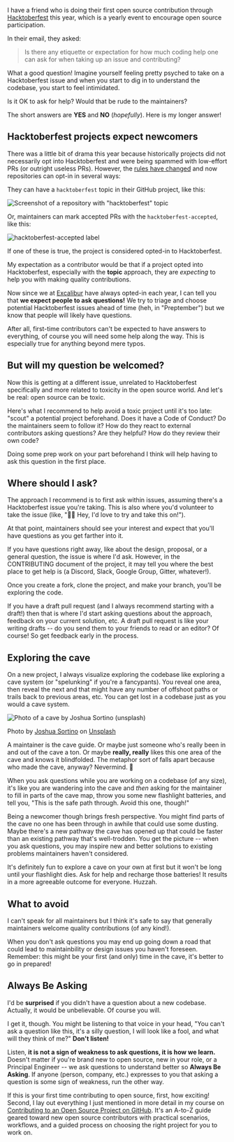 
I have a friend who is doing their first open source contribution through [Hacktoberfest](https://hacktoberfest.digitalocean.com/) this year, which is a yearly event to encourage open source participation.

In their email, they asked:

> Is there any etiquette or expectation for how much coding help one can ask for when taking up an issue and contributing?

What a good question! Imagine yourself feeling pretty psyched to take on a Hacktoberfest issue and when you start to dig in to understand the codebase, you start to feel intimidated. 

Is it OK to ask for help? Would that be rude to the maintainers? 

The short answers are **YES** and **NO** (*hopefully*). Here is my longer answer!

## Hacktoberfest projects expect newcomers

There was a little bit of drama this year because historically projects did not necessarily opt into Hacktoberfest and were being spammed with low-effort PRs (or outright useless PRs). However, the [rules have changed](https://hacktoberfest.digitalocean.com/hacktoberfest-update) and now repositories can opt-in in several ways:

They can have a `hacktoberfest` topic in their GitHub project, like this:

![Screenshot of a repository with "hacktoberfest" topic](https://user-images.githubusercontent.com/563819/95412517-bd885800-08ee-11eb-883a-6620f19d0c0e.png)

Or, maintainers can mark accepted PRs with the `hacktoberfest-accepted`, like this:

![hacktoberfest-accepted label](https://user-images.githubusercontent.com/563819/95412776-5919c880-08ef-11eb-8a63-f58f6bc4e3e4.png)

If one of these is true, the project is considered opted-in to Hacktoberfest.

My expectation as a contributor would be that if a project opted into Hacktoberfest, especially with the **topic** approach, they are *expecting* to help you with making quality contributions.

Now since we at [Excalibur](https://github.com/excaliburjs/Excalibur) have always opted-in each year, I can tell you that **we expect people to ask questions!** We try to triage and choose potential Hacktoberfest issues ahead of time (heh, in "Preptember") but we know that people will likely have questions.

After all, first-time contributors can't be expected to have answers to everything, of course you will need some help along the way. This is especially true for anything beyond mere typos.

## But will my question be welcomed?

Now this is getting at a different issue, unrelated to Hacktoberfest specifically and more related to toxicity in the open source world. And let's be real: open source can be toxic.

Here's what I recommend to help avoid a toxic project until it's too late: "scout" a potential project beforehand. Does it have a Code of Conduct? Do the maintainers seem to follow it? How do they react to external contributors asking questions? Are they helpful? How do they review their own code?

Doing some prep work on your part beforehand I think will help having to ask this question in the first place.

## Where should I ask?

The approach I recommend is to first ask within issues, assuming there's a Hacktoberfest issue you're taking. This is also where you'd volunteer to take the issue (like, "🙋‍♂️ Hey, I'd love to try and take this on!").

At that point, maintainers should see your interest and expect that you'll have questions as you get farther into it.

If you have questions right away, like about the design, proposal, or a general question, the issue is where I'd ask. However, in the CONTRIBUTING document of the project, it may tell you where the best place to get help is (a Discord, Slack, Google Group, Gitter, whatever!).

Once you create a fork, clone the project, and make your branch, you'll be exploring the code.

If you have a draft pull request (and I always recommend starting with a draft!) then that is where I'd start asking questions about the approach, feedback on your current solution, etc. A draft pull request is like your writing drafts -- do you send them to your friends to read or an editor? Of course! So get feedback early in the process.

## Exploring the cave

On a new project, I always visualize exploring the codebase like exploring a cave system (or "spelunking" if you're a fancypants). You reveal one area, then reveal the next and that might have any number of offshoot paths or trails back to previous areas, etc. You can get lost in a codebase just as you would a cave system.

![Photo of a cave by Joshua Sortino (unsplash)](https://user-images.githubusercontent.com/563819/95415964-3ee3e880-08f7-11eb-8290-4987f6d85952.jpg)
<figcaption>Photo by <a href="https://unsplash.com/@sortino?utm_source=unsplash&amp;utm_medium=referral&amp;utm_content=creditCopyText">Joshua Sortino</a> on <a href="https://unsplash.com/wallpapers/nature/cave?utm_source=unsplash&amp;utm_medium=referral&amp;utm_content=creditCopyText">Unsplash</a></figcaption>

A maintainer is the cave guide. Or maybe just someone who's really been in and out of the cave a ton. Or maybe **really, really** likes this one area of the cave and knows it blindfolded. The metaphor sort of falls apart because who made the cave, anyway? Nevermind. 🤫

When you ask questions while you are working on a codebase (of any size), it's like you are wandering into the cave and _then_ asking for the maintainer to fill in parts of the cave map, throw you some new flashlight batteries, and tell you, "This is the safe path through. Avoid this one, though!"

Being a newcomer though brings fresh perspective. You might find parts of the cave no one has been through in awhile that could use some dusting. Maybe there's a new pathway the cave has opened up that could be faster than an existing pathway that's well-trodden. You get the picture -- when you ask questions, you may inspire new and better solutions to existing problems maintainers haven't considered.

It's definitely fun to explore a cave on your own at first but it won't be long until your flashlight dies. Ask for help and recharge those batteries! It results in a more agreeable outcome for everyone. Huzzah.

## What to avoid

I can't speak for all maintainers but I think it's safe to say that generally maintainers welcome quality contributions (of any kind!).

When you don't ask questions you may end up going down a road that could lead to maintainbility or design issues you haven't foreseen. Remember: this might be your first (and only) time in the cave, it's better to go in prepared!

## Always Be Asking

I'd be **surprised** if you didn't have a question about a new codebase. Actually, it would be unbelievable. Of course you will.

I get it, though. You might be listening to that voice in your head, "You can't ask a question like this, it's a silly question, I will look like a fool, and what will they think of me?" **Don't listen!** 

Listen, **it is not a sign of weakness to ask questions, it is how we learn.** Doesn't matter if you're brand new to open source, new in your role, or a Principal Engineer -- we ask questions to understand better so **Always Be Asking**. If anyone (person, company, etc.) expresses to you that asking a question is some sign of weakness, run the other way.

If this is your first time contributing to open source, first, how exciting! Second, I lay out everything I just mentioned in more detail in my course on [Contributing to an Open Source Project on GitHub](https://bit.ly/PSContributingToOpenSource). It's an A-to-Z guide geared toward new open source contributors with practical scenarios, workflows, and a guided process on choosing the right project for you to work on.
<!--stackedit_data:
eyJoaXN0b3J5IjpbLTY5OTAxNjE5NiwxODY4MzkyMjg5LC03Nj
EyMjE4NDcsMTgyNTE1Nzg1OV19
-->